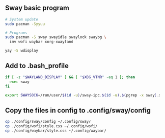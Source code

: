 ## Sway basic program
```bash
# System update
sudo pacman -Syyuu

# Programs
sudo pacman -S sway swayidle swaylock swaybg \
  imv wofi waybar xorg-xwayland

yay -S wdisplay
```

## Add to .bash_profile
```bash
if [ -z "$WAYLAND_DISPLAY" ] && [ "$XDG_VTNR" -eq 1 ]; then
  exec sway
fi

export SWAYSOCK=/run/user/$(id -u)/sway-ipc.$(id -u).$(pgrep -x sway).sock
```

## Copy the files in config to .config/sway/config
```bash
cp ./config/sway/config ~/.config/sway/
cp ./config/wofi/style.css ~/.config/wofi/
cp ./config/waybar/style.css ~/.config/waybar/
```
